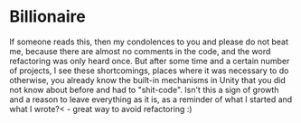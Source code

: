 # Billionaire
If someone reads this, then my condolences to you and please do not beat me, because there are almost no comments in the code, and the word refactoring was only heard once. But after some time and a certain number of projects, I see these shortcomings, places where it was necessary to do otherwise, you already know the built-in mechanisms in Unity that you did not know about before and had to "shit-code". 
Isn't this a sign of growth and a reason to leave everything as it is, as a reminder of what I started and what I wrote?< - great way to avoid refactoring :)
